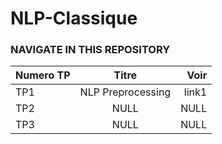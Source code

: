 # NLP-Classique 
### NAVIGATE IN THIS REPOSITORY


| Numero TP |  Titre  | Voir |
|:-----|:--------:|------:|
| TP1   | NLP Preprocessing | link1 |
| TP2   | NULL | NULL |
| TP3   | NULL | NULL |
